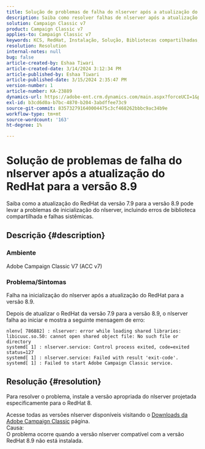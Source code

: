 ```yaml
---
title: Solução de problemas de falha do nlserver após a atualização do RedHat para a versão 8.9
description: Saiba como resolver falhas de nlserver após a atualização do RedHat para a versão 8.9, incluindo erros de biblioteca compartilhada e problemas de serviço do Adobe Campaign Classic.
solution: Campaign Classic v7
product: Campaign Classic v7
applies-to: Campaign Classic v7
keywords: KCS, RedHat, Instalação, Solução, Bibliotecas compartilhadas, Versão 7.9, Versão 8.9, Atualização, nlserver, código de saída
resolution: Resolution
internal-notes: null
bug: false
article-created-by: Eshaa Tiwari
article-created-date: 3/14/2024 3:12:34 PM
article-published-by: Eshaa Tiwari
article-published-date: 3/15/2024 2:35:47 PM
version-number: 1
article-number: KA-23889
dynamics-url: https://adobe-ent.crm.dynamics.com/main.aspx?forceUCI=1&pagetype=entityrecord&etn=knowledgearticle&id=ff036546-15e2-ee11-904c-6045bd03c412
exl-id: b3cd6d0a-b7bc-4870-b204-3abdffee73c9
source-git-commit: 835732791640004475c3cf468262bbbc9ac34b9e
workflow-type: tm+mt
source-wordcount: '163'
ht-degree: 1%

---
```


# Solução de problemas de falha do nlserver após a atualização do RedHat para a versão 8.9


Saiba como a atualização do RedHat da versão 7.9 para a versão 8.9 pode levar a problemas de inicialização do nlserver, incluindo erros de biblioteca compartilhada e falhas sistêmicas.

## Descrição {#description}


### Ambiente

Adobe Campaign Classic V7 (ACC v7)

### Problema/Sintomas

Falha na inicialização do nlserver após a atualização do RedHat para a versão 8.9.

Depois de atualizar o RedHat da versão 7.9 para a versão 8.9, o nlserver falha ao iniciar e mostra a seguinte mensagem de erro:


```
nlenv[ 786882] : nlserver: error while loading shared libraries: libicuuc.so.50: cannot open shared object file: No such file or directory
systemd[ 1] : nlserver.service: Control process exited, code=exited status=127
systemd[ 1] : nlserver.service: Failed with result 'exit-code'.
systemd[ 1] : Failed to start Adobe Campaign Classic service.
```





## Resolução {#resolution}


Para resolver o problema, instale a versão apropriada do nlserver projetada especificamente para o RedHat 8.

Acesse todas as versões nlserver disponíveis visitando o [Downloads da Adobe Campaign Classic](https://experience.adobe.com/#/downloads/content/software-distribution/en/campaign.html) página.
<br>Causa: <br>
O problema ocorre quando a versão nlserver compatível com a versão RedHat 8.9 não está instalada.
